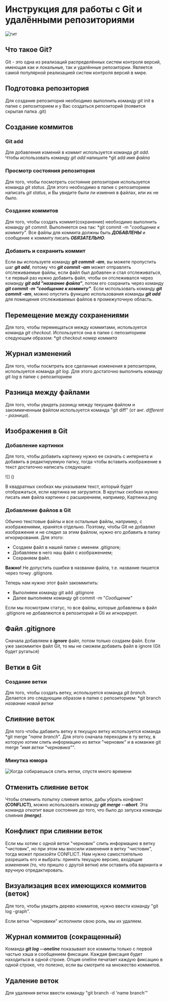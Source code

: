 # Инструкция для работы с Git и удалёнными репозиториями


![гит](Git-logo.jpg)

## Что такое Git?
Git - это одна из реализаций распределённых систем контроля версий, имеющая как и локальные, так и удалённые репозитории. Является самой популярной реализацией систем контроля версий в мире.
## Подготовка репозитория
Для создание репозитория необходимо выполнить команду *git init*  в папке с репозиторием и у Вас создаться репозиторий (появится скрытая папка .git)

## Создание коммитов

### Git add
Для добавления измений в коммит используется команда *git add*. Чтобы использовать команду *git add* напишите *git add *имя файла*

### Просмотр состояния репозитория
Для того, чтобы посмотреть состояние репозитория используется команда *git status*. Для этого необходимо в папке с репозиторием написать *git status*, и Вы увидите были ли измения в файлах, или их не было.

### Создание коммитов
Для того, чтобы создать коммит(сохранение) необходимо выполнить команду *git commit*. Выполняется она так: *git commit -m "*сообщение к коммиту*". Все файлы для коммита должны быть ***ДОБАВЛЕНЫ*** и сообщение к коммиту писать ***ОБЯЗАТЕЛЬНО***.


### Добавить и сохранить коммит

Если вы используете  команду ***git commit -am***, вы можете пропустить шаг ***git add***, потому что ***git commit -am*** может отправлять отслеживаемые файлы, если файл был добавлен и стал отслеживаться, т.е первый раз нужно добавить файл, чтобы он отслеживался через команду ***git add "название файла"***, потом его сохранить через команду ***git commit -m "сообщение к коммиту"***.
Если мспользовать команду ***git commit -am***, можно опустить функцию использования команды ***git add*** для помещения отслеживаемых файлов в промежуточную область.

## Перемещение между сохранениями
Для того, чтобы перемещаться между коммитами, используется команда *git checkout*. Используется она в папке с пепозиторием следующим образом: *git checkout *номер коммита*

## Журнал изменений
Для того, чтобы посмтреть все сделанные изменения в репозитории, используется команда *git log*. Для этого достаточно выполнить команду *git log* в папке с репозиторием

## Разница между файлами

Для того, чтобы увидеть разницу между текущим файлом и закоммиченным файлом используется команда "git diff" (от анг. *different - разница*).

## Изображения в Git

### Добавление картинки

Для того, чтобы добавить картинку нужно ее скачать с интернета и добавить в редактируемую папку, тогда чтобы вставить изображение в текст достаточно написать следующее:

![] ()

В квадратных скобках мы указываем текст, который будет отображаться, если картинка не загрузится. В круглых скобках нужно писать имя файла картинки с расширением, например, Картинка.png

### Добавление файлов в Git

Обычно текстовые файлы и все остальные файлы, например, с изображениями, хранятся отдельно. Поэтому, чтобы Git не добавлял изображение и не следил за этим файлом, нужно его добавить в папку игнорирования. Для этого:
* Создаем файл в нашей папке с именем .gitignore;
* Добавляем в него наш файл с изображением;
* Сохраняем файл.

**Важно!** Не допустить ошибки в названии файла, т.е. название пишется через точку .gitignore.

Теперь нам нужно этот файл закоммитить:

* Выполняем команду git add .gitignore
* Далее выполняем команду git commit -m "*Сообщение*"

Если мы посмотрим статус, то все файлы, которые добавлены в файл .gitignore не добавляются в репозиторий и Gti их игнорирует.

## Файл .gitignore

Сначала добавляем в ***ignore*** файл, потом только создаем файл.
Если уже закоммитен файл Git, то мы не сможем добавить файл в ignore (Git будет ругаться)

## Ветки в Git

### Создание ветки

Для того, чтобы создать ветку, используется команда *git branch*. Делается это следующим образом в папке с репозиторием: *git branch *название новой ветки*

## Слияние веток

Для того чтобы дабавить ветку в текущую ветку используется команда *git merge "*name branch*". Для этого сначала переходим в ту ветку, в которую хотим слить информацию из ветки "черновик" и в команже git merge *"имя ветки "черновика""*.

### Минутка юмора

![Когда собираешься слить ветки, спустя много времени](%D1%81%D0%BB%D0%B8%D1%8F%D0%BD%D0%B8%D0%B5.jpg)


## Отменить слияние веток

Чтобы отменить попытку *слияния* веток, дабы убрать конфликт **(CONFLICT)**, можно использовать команду ***git merge --abort***. Эта команда *откатит* ваше состояние до того, что было до запуска команды слияния ***(merge)***.

## Конфликт при слиянии веток

Если мы хотим с одной ветки "черновик" слить информацию в ветку "чистовик", но при этом мы вносили изменения в ветку "чистовик", тогда может произойти CONFLICT. Нам нужно самостоятельно разрешить его и выбрать: принять текущую версию, входящие изменения (то, что пришло с другой ветки) или оставить оба варианта и вручную отредактировать.

## Визуализация всех имеющихся коммитов (веток)

Для того, чтобы увидеть дерево коммитов, нужно ввести команду "git log -graph".

Если ветки "черновики" исполнили свою роль, мы их удаляем.


## Журнал коммитов (сокращенный)

Команда ***git log --oneline*** показывает все коммиты только с первой частью хэша и сообщением фиксации. Каждая фиксация будет находиться в одной строке. Опция oneline печатает каждую фиксацию в одной строке, что полезно, если вы смотрите на множество коммитов.

## Удаление веток
Для удаления ветки ввести команду "git branch -d 'name branch'"